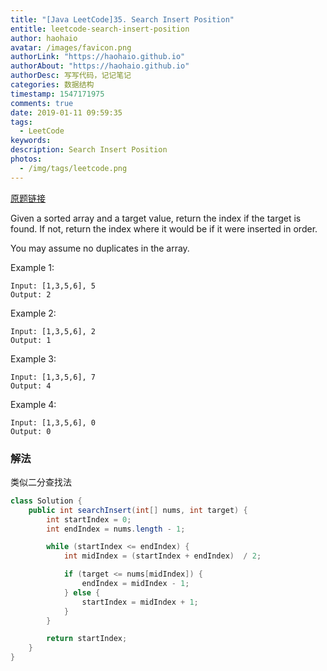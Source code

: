 ```yaml
---
title: "[Java LeetCode]35. Search Insert Position"
entitle: leetcode-search-insert-position
author: haohaio
avatar: /images/favicon.png
authorLink: "https://haohaio.github.io"
authorAbout: "https://haohaio.github.io"
authorDesc: 写写代码，记记笔记
categories: 数据结构
timestamp: 1547171975
comments: true
date: 2019-01-11 09:59:35
tags:
  - LeetCode
keywords:
description: Search Insert Position
photos:
  - /img/tags/leetcode.png
---
```


[原题链接](https://leetcode.com/problems/search-insert-position/)

Given a sorted array and a target value, return the index if the target is found. If not, return the index where it would be if it were inserted in order.

You may assume no duplicates in the array.

Example 1:

```code
Input: [1,3,5,6], 5
Output: 2
```

Example 2:

```code
Input: [1,3,5,6], 2
Output: 1
```

Example 3:

```code
Input: [1,3,5,6], 7
Output: 4
```

Example 4:

```code
Input: [1,3,5,6], 0
Output: 0
```

### 解法

类似二分查找法

```java
class Solution {
    public int searchInsert(int[] nums, int target) {
        int startIndex = 0;
        int endIndex = nums.length - 1;

        while (startIndex <= endIndex) {
            int midIndex = (startIndex + endIndex)  / 2;

            if (target <= nums[midIndex]) {
                endIndex = midIndex - 1;
            } else {
                startIndex = midIndex + 1;
            }
        }

        return startIndex;
    }
}
```
